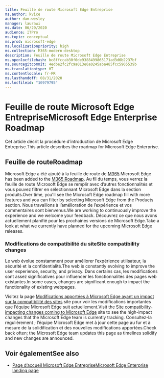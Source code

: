 ```yaml
---
title: Feuille de route Microsoft Edge Entreprise
ms.author: kvice
author: dan-wesley
manager: laurawi
ms.date: 06/29/2020
audience: ITPro
ms.topic: conceptual
ms.prod: microsoft-edge
ms.localizationpriority: high
ms.collection: M365-modern-desktop
description: Feuille de route Microsoft Edge Entreprise
ms.openlocfilehash: bc8ffccab30f0de9388499865171ad3d6b2237bf
ms.sourcegitcommit: 4edbe2fc2fc9a013e6a0245aba485fcc5905539b
ms.translationtype: HT
ms.contentlocale: fr-FR
ms.lasthandoff: 08/31/2020
ms.locfileid: "10979795"
---
```

# <span data-ttu-id="28871-103">Feuille de route Microsoft Edge Entreprise</span><span class="sxs-lookup"><span data-stu-id="28871-103">Microsoft Edge Enterprise Roadmap</span></span>

<span data-ttu-id="28871-104">Cet article décrit la procédure d’introduction de Microsoft Edge Entreprise.</span><span class="sxs-lookup"><span data-stu-id="28871-104">This article describes the roadmap for Microsoft Edge Enterprise.</span></span>

## <span data-ttu-id="28871-105">Feuille de route</span><span class="sxs-lookup"><span data-stu-id="28871-105">Roadmap</span></span>

<span data-ttu-id="28871-106">Microsoft Edge a été ajouté à la feuille de route de [M365](https://www.microsoft.com/microsoft-365/roadmap?filters=&searchterms=Microsoft%2CEdge).</span><span class="sxs-lookup"><span data-stu-id="28871-106">Microsoft Edge has been added to the [M365 Roadmap](https://www.microsoft.com/microsoft-365/roadmap?filters=&searchterms=Microsoft%2CEdge).</span></span> <span data-ttu-id="28871-107">Au fil du temps, vous verrez la feuille de route Microsoft Edge se remplir avec d’autres fonctionnalités et vous pouvez filtrer en sélectionnant Microsoft Edge dans la section produits.</span><span class="sxs-lookup"><span data-stu-id="28871-107">Over time, you'll see the Microsoft Edge roadmap fill with more features and you can filter by selecting Microsoft Edge from the Products section.</span></span> <span data-ttu-id="28871-108">Nous travaillons à l’amélioration de l’expérience et vos commentaires sont bienvenus.</span><span class="sxs-lookup"><span data-stu-id="28871-108">We are working to continuously improve the experience and we welcome your feedback.</span></span> <span data-ttu-id="28871-109">Découvrez ce que nous avons actuellement planifié pour les prochaines versions de Microsoft Edge.</span><span class="sxs-lookup"><span data-stu-id="28871-109">Take a look at what we currently have planned for the upcoming Microsoft Edge releases.</span></span> 

### <span data-ttu-id="28871-110">Modifications de compatibilité du site</span><span class="sxs-lookup"><span data-stu-id="28871-110">Site compatibility changes</span></span>

<span data-ttu-id="28871-111">Le web évolue constamment pour améliorer l’expérience utilisateur, la sécurité et la confidentialité.</span><span class="sxs-lookup"><span data-stu-id="28871-111">The web is constantly evolving to improve the user experience, security, and privacy.</span></span> <span data-ttu-id="28871-112">Dans certains cas, les modifications sont assez significatives pour influencer les fonctionnalités des pages web existantes.</span><span class="sxs-lookup"><span data-stu-id="28871-112">In some cases, changes are significant enough to impact the functionality of existing webpages.</span></span>

<span data-ttu-id="28871-113">Visitez la page [Modifications apportées à Microsoft Edge ayant un impact sur la compatibilité des sites](https://docs.microsoft.com/microsoft-edge/web-platform/site-impacting-changes) site pour voir les modifications importantes que l’équipe Microsoft Edge suit actuellement.</span><span class="sxs-lookup"><span data-stu-id="28871-113">Visit the [Site compatibility-impacting changes coming to Microsoft Edge](https://docs.microsoft.com/microsoft-edge/web-platform/site-impacting-changes) site to see the high-impact changes that the Microsoft Edge team is currently tracking.</span></span> <span data-ttu-id="28871-114">Consultez-la régulièrement ; l’équipe Microsoft Edge met à jour cette page au fur et à mesure de la solidification et des nouvelles modifications apportées.</span><span class="sxs-lookup"><span data-stu-id="28871-114">Check back often; the Microsoft Edge team updates this page as timelines solidify and new changes are announced.</span></span>

## <span data-ttu-id="28871-115">Voir également</span><span class="sxs-lookup"><span data-stu-id="28871-115">See also</span></span>

- [<span data-ttu-id="28871-116">Page d’accueil Microsoft Edge Entreprise</span><span class="sxs-lookup"><span data-stu-id="28871-116">Microsoft Edge Enterprise landing page</span></span>](https://aka.ms/EdgeEnterprise)

